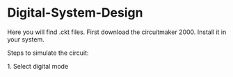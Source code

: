 # Digital-System-Design

Here you will find .ckt files. 
First download the circuitmaker 2000.
Install it in your system.

<p> Steps to simulate the circuit: <p>
1. Select digital mode
